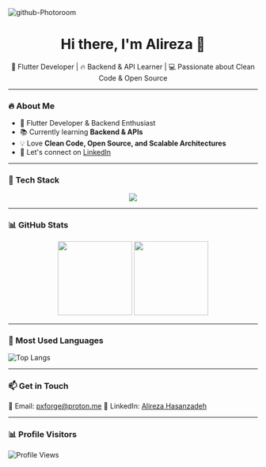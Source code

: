 <img src="https://i.ibb.co/2Y7HDKb8/github-Photoroom.png" alt="github-Photoroom" border="0">
<br>
<h1 align="center">Hi there, I'm Alireza 👋</h1>

<p align="center">
  🚀 Flutter Developer | 🔥 Backend & API Learner | 💻 Passionate about Clean Code & Open Source  
</p>

---

### 🔥 **About Me**
- 🎯 Flutter Developer & Backend Enthusiast  
- 📚 Currently learning **Backend & APIs**  
- 💡 Love **Clean Code, Open Source, and Scalable Architectures**  
- 💬 Let's connect on [LinkedIn](https://www.linkedin.com/in/alireza-hasanzadeh-496493350)  

---

### 🚀 **Tech Stack**
<p align="center">
  <img src="https://skillicons.dev/icons?i=flutter,dart,php,javascript,cs,linux,git,github" />
</p>

---

### 📊 **GitHub Stats**
<p align="center">
  <img src="https://github-readme-stats.vercel.app/api?username=peexforge&show_icons=true&theme=radical" height="150" />
  <img src="https://github-readme-streak-stats.herokuapp.com/?user=peexforge&theme=radical" height="150" />
</p>

---

### 🚀 Most Used Languages  
![Top Langs](https://github-readme-stats.vercel.app/api/top-langs/?username=peexforge&layout=compact&theme=dark)  

---

### 📫 **Get in Touch**
📩 Email: pxforge@proton.me
🔗 LinkedIn: [Alireza Hasanzadeh](https://www.linkedin.com/in/alireza-hasanzadeh-496493350)

---

### 📊 **Profile Visitors**
![Profile Views](https://komarev.com/ghpvc/?username=peexforge&label=Profile%20Views&color=blue&style=flat)

